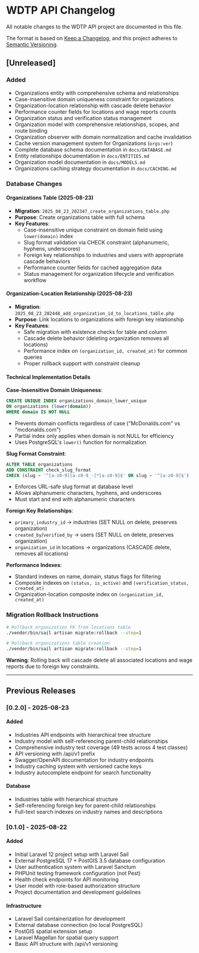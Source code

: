 # WDTP API Changelog

All notable changes to the WDTP API project are documented in this file.

The format is based on [Keep a Changelog](https://keepachangelog.com/en/1.0.0/),
and this project adheres to [Semantic Versioning](https://semver.org/spec/v2.0.0.html).

## [Unreleased]

### Added
- Organizations entity with comprehensive schema and relationships
- Case-insensitive domain uniqueness constraint for organizations
- Organization-location relationship with cascade delete behavior
- Performance counter fields for locations and wage reports counts
- Organization status and verification status management
- Organization model with comprehensive relationships, scopes, and route binding
- Organization observer with domain normalization and cache invalidation
- Cache version management system for Organizations (`orgs:ver`)
- Complete database schema documentation in `docs/DATABASE.md`
- Entity relationships documentation in `docs/ENTITIES.md`
- Organization model documentation in `docs/MODELS.md`
- Organizations caching strategy documentation in `docs/CACHING.md`

### Database Changes

#### Organizations Table (2025-08-23)
- **Migration**: `2025_08_23_202347_create_organizations_table.php`
- **Purpose**: Create organizations table with full schema
- **Key Features**:
  - Case-insensitive unique constraint on domain field using `lower(domain)` index
  - Slug format validation via CHECK constraint (alphanumeric, hyphens, underscores)
  - Foreign key relationships to industries and users with appropriate cascade behaviors
  - Performance counter fields for cached aggregation data
  - Status management for organization lifecycle and verification workflow

#### Organization-Location Relationship (2025-08-23)
- **Migration**: `2025_08_23_202448_add_organization_id_to_locations_table.php`  
- **Purpose**: Link locations to organizations with foreign key relationship
- **Key Features**:
  - Safe migration with existence checks for table and column
  - Cascade delete behavior (deleting organization removes all locations)
  - Performance index on `(organization_id, created_at)` for common queries
  - Proper rollback support with constraint cleanup

#### Technical Implementation Details

**Case-Insensitive Domain Uniqueness**:
```sql
CREATE UNIQUE INDEX organizations_domain_lower_unique 
ON organizations (lower(domain)) 
WHERE domain IS NOT NULL
```
- Prevents domain conflicts regardless of case ("McDonalds.com" vs "mcdonalds.com")
- Partial index only applies when domain is not NULL for efficiency
- Uses PostgreSQL's `lower()` function for normalization

**Slug Format Constraint**:
```sql
ALTER TABLE organizations 
ADD CONSTRAINT check_slug_format 
CHECK (slug ~ '^[a-z0-9][a-z0-9_-]*[a-z0-9]$' OR slug ~ '^[a-z0-9]$')
```
- Enforces URL-safe slug format at database level
- Allows alphanumeric characters, hyphens, and underscores
- Must start and end with alphanumeric characters

**Foreign Key Relationships**:
- `primary_industry_id` → industries (SET NULL on delete, preserves organization)
- `created_by`/`verified_by` → users (SET NULL on delete, preserves organization)  
- `organization_id` in locations → organizations (CASCADE delete, removes all locations)

**Performance Indexes**:
- Standard indexes on name, domain, status flags for filtering
- Composite indexes on `(status, is_active)` and `(verification_status, created_at)`
- Organization-location composite index on `(organization_id, created_at)`

### Migration Rollback Instructions

```bash
# Rollback organization FK from locations table
./vendor/bin/sail artisan migrate:rollback --step=1

# Rollback organizations table creation  
./vendor/bin/sail artisan migrate:rollback --step=1
```

**Warning**: Rolling back will cascade delete all associated locations and wage reports due to foreign key constraints.

---

## Previous Releases

### [0.2.0] - 2025-08-23

#### Added
- Industries API endpoints with hierarchical tree structure
- Industry model with self-referencing parent-child relationships
- Comprehensive industry test coverage (49 tests across 4 test classes)
- API versioning with /api/v1 prefix
- Swagger/OpenAPI documentation for industry endpoints
- Industry caching system with versioned cache keys
- Industry autocomplete endpoint for search functionality

#### Database
- Industries table with hierarchical structure
- Self-referencing foreign key for parent-child relationships
- Full-text search indexes on industry names and descriptions

### [0.1.0] - 2025-08-22

#### Added
- Initial Laravel 12 project setup with Laravel Sail
- External PostgreSQL 17 + PostGIS 3.5 database configuration
- User authentication system with Laravel Sanctum
- PHPUnit testing framework configuration (not Pest)
- Health check endpoints for API monitoring
- User model with role-based authorization structure
- Project documentation and development guidelines

#### Infrastructure
- Laravel Sail containerization for development
- External database connection (no local PostgreSQL)
- PostGIS spatial extension setup
- Laravel Magellan for spatial query support
- Basic API structure with /api/v1 versioning